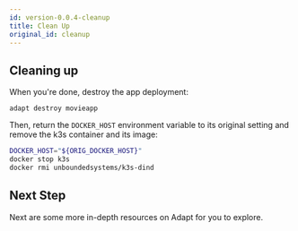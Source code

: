 ```yaml
---
id: version-0.0.4-cleanup
title: Clean Up
original_id: cleanup
---
```

<!-- DOCTOC SKIP -->


## Cleaning up

When you're done, destroy the app deployment:
<!-- doctest command -->

```console
adapt destroy movieapp
```

Then, return the `DOCKER_HOST` environment variable to its original setting and remove the k3s container and its image:
<!-- doctest command -->

```bash
DOCKER_HOST="${ORIG_DOCKER_HOST}"
docker stop k3s
docker rmi unboundedsystems/k3s-dind
```

## Next Step

Next are some more in-depth resources on Adapt for you to explore.

